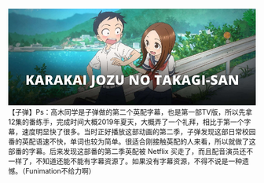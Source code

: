 ![](pic.jpg)
【子弹】Ps：高木同学是子弹做的第二个英配字幕，也是第一部TV版，所以先拿12集的番练手，完成时间大概2019年夏天，大概弄了一个礼拜，相比于第一个字幕，速度明显快了很多。当时正好播放这部动画的第二季，子弹发现这部日常校园番的英配语速不快，单词也较为简单。很适合刚接触英配的人来看，所以就做了这部番的字幕。后来发现这部番的第二季英配被 Netflix 买走了，而且配音演员还不一样了，不知道还能不能有字幕资源了。如果没有字幕资源，不得不说是一种遗憾。（Funimation不给力啊）
